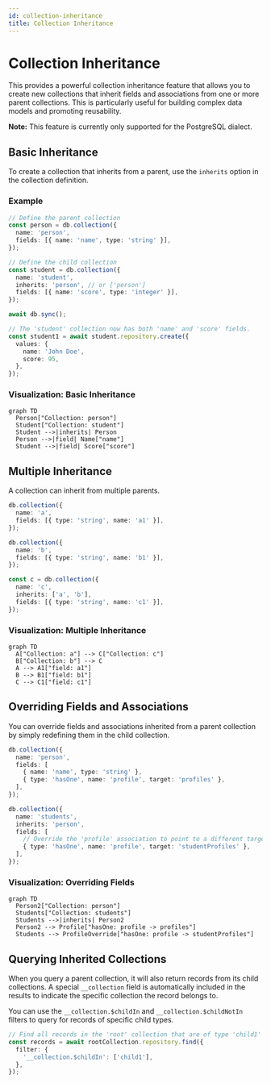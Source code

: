 ```yaml
---
id: collection-inheritance
title: Collection Inheritance
---
```


# Collection Inheritance

This provides a powerful collection inheritance feature that allows you to create new collections that inherit fields and associations from one or more parent collections. This is particularly useful for building complex data models and promoting reusability.

**Note:** This feature is currently only supported for the PostgreSQL dialect.

## Basic Inheritance

To create a collection that inherits from a parent, use the `inherits` option in the collection definition.

### Example

```typescript
// Define the parent collection
const person = db.collection({
  name: 'person',
  fields: [{ name: 'name', type: 'string' }],
});

// Define the child collection
const student = db.collection({
  name: 'student',
  inherits: 'person', // or ['person']
  fields: [{ name: 'score', type: 'integer' }],
});

await db.sync();

// The 'student' collection now has both 'name' and 'score' fields.
const student1 = await student.repository.create({
  values: {
    name: 'John Doe',
    score: 95,
  },
});
```

### Visualization: Basic Inheritance

```mermaid
graph TD
  Person["Collection: person"]
  Student["Collection: student"]
  Student -->|inherits| Person
  Person -->|field| Name["name"]
  Student -->|field| Score["score"]
```

## Multiple Inheritance

A collection can inherit from multiple parents.

```typescript
db.collection({
  name: 'a',
  fields: [{ type: 'string', name: 'a1' }],
});

db.collection({
  name: 'b',
  fields: [{ type: 'string', name: 'b1' }],
});

const c = db.collection({
  name: 'c',
  inherits: ['a', 'b'],
  fields: [{ type: 'string', name: 'c1' }],
});
```

### Visualization: Multiple Inheritance

```mermaid
graph TD
  A["Collection: a"] --> C["Collection: c"]
  B["Collection: b"] --> C
  A --> A1["field: a1"]
  B --> B1["field: b1"]
  C --> C1["field: c1"]
```

## Overriding Fields and Associations

You can override fields and associations inherited from a parent collection by simply redefining them in the child collection.

```typescript
db.collection({
  name: 'person',
  fields: [
    { name: 'name', type: 'string' },
    { type: 'hasOne', name: 'profile', target: 'profiles' },
  ],
});

db.collection({
  name: 'students',
  inherits: 'person',
  fields: [
    // Override the 'profile' association to point to a different target
    { type: 'hasOne', name: 'profile', target: 'studentProfiles' },
  ],
});
```

### Visualization: Overriding Fields

```mermaid
graph TD
  Person2["Collection: person"]
  Students["Collection: students"]
  Students -->|inherits| Person2
  Person2 --> Profile["hasOne: profile -> profiles"]
  Students --> ProfileOverride["hasOne: profile -> studentProfiles"]
```

## Querying Inherited Collections

When you query a parent collection, it will also return records from its child collections. A special `__collection` field is automatically included in the results to indicate the specific collection the record belongs to.

You can use the `__collection.$childIn` and `__collection.$childNotIn` filters to query for records of specific child types.

```typescript
// Find all records in the 'root' collection that are of type 'child1'
const records = await rootCollection.repository.find({
  filter: {
    '__collection.$childIn': ['child1'],
  },
});
```
